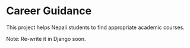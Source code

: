 # Career Guidance
This project helps Nepali students to find appropriate academic courses.
 
Note: Re-write it in Django soon.

